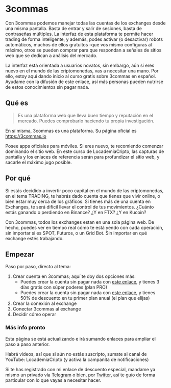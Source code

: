 # 3commas

Con 3commas podemos manejar todas las cuentas de los exchanges desde una misma pantalla. Basta de entrar y salir de sesiones, basta de contraseñas múltiples. La interfaz de esta plataforma te permite hacer trading de forma inteligente, y además, podes activar (o desactivar) robots automáticos, muchos de ellos gratuitos -que vos mismo configuras al máximo, otros se pueden comprar para que respondan a señales de sitios web que se dedican a análisis del mercado.

La interfaz está orientada a usuarios novatos, sin embargo, aún si eres nuevo en el mundo de las criptomonedas, vas a necesitar una mano. Por ello, estoy aquí dando inicio al curso gratis sobre 3commas en español. Ayudame con la difusión de este enlace, así más personas pueden nutrirse de estos conocimientos sin pagar nada.

## Qué es

> Es una plataforma web que lleva buen tiempo y reputación en el mercado. Puedes comprobarlo haciendo tu propia investigación.

En sí misma, 3commas es una plataforma. Su página oficial es https://3commas.io

Posee apps oficiales para móviles. Si eres nuevo, te recomiendo comenzar dominando el sitio web.
En este curso de LocademiaCripto, las capturas de pantalla y los enlaces de referencia serán para profundizar el sitio web, y sacarle el máximo jugo posible.

## Por qué

Si estás decidido a invertir poco capital en el mundo de las criptomonedas, en el tema TRADING, te habrás dado cuenta que tienes que vivir online, o bien estar muy cerca de los gráficos. Si tienes más de una cuenta en Exchanges, te será dificil llevar el control de tus movimientos. ¿Cuánto estás ganando o perdiendo en Binance? ¿Y en FTX? ¿Y en Kucoin?

Con 3commas, todos los exchanges estan en una sola página web. De hecho, puedes ver en tiempo real cómo te está yendo con cada operación, sin importar si es SPOT, Futuros, o un Grid Bot. Sin importar en qué exchange estés trabajando.

## Empezar

Paso por paso, directo al tema:

1. Crear cuenta en 3commas; aquí te doy dos opciones más:
   - Puedes crear la cuenta sin pagar nada con [este enlace](https://3commas.io/?c=cripto), y tienes 3 días gratis con súper poderes (plan PRO)
   - Puedes crear la cuenta sin pagar nada con [este enlace](https://3commas.io/?c=cripto), y tienes 50% de descuento en tu primer plan anual (el plan que elijas)
2. Crear la conexión al exchange
3. Conectar 3commas al exchange
4. Decidir cómo operar

### Más info pronto

Esta página se está actualizando e irá sumando enlaces para ampliar el paso a paso anterior.

Habrá videos, así que si aún no estás suscripto, sumate al canal de YouTube: LocademiaCripto (y activa la campanita de notificaciones)

Si te has registrado con mi enlace de descuento especial, mandame ya mismo un privado vía [Telegram](https://t.me/walddo) o bien, por [Twitter](https://twitter.com/LocademiaCripto), así te guío de forma particular con lo que vayas a necesitar hacer.
